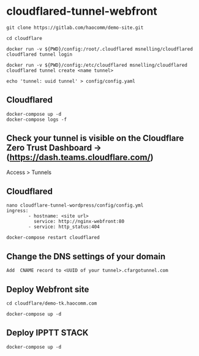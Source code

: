 
# cloudflared-tunnel-webfront
```
git clone https://gitlab.com/haocomm/demo-site.git

cd cloudflare

docker run -v ${PWD}/config:/root/.cloudflared msnelling/cloudflared cloudflared tunnel login

docker run -v ${PWD}/config:/etc/cloudflared msnelling/cloudflared cloudflared tunnel create <name tunnel>
```

```
echo 'tunnel: uuid tunnel' > config/config.yaml
```
## Cloudflared
```
docker-compose up -d
docker-compose logs -f
```

## Check your tunnel is visible on the Cloudflare Zero Trust Dashboard ->(https://dash.teams.cloudflare.com/)
Access > Tunnels

## Cloudflared
```
nano cloudflare-tunnel-wordpress/config/config.yml
ingress:
        - hostname: <site url>
          service: http://nginx-webfront:80
        - service: http_status:404
```
```
docker-compose restart cloudflared
```
## Change the DNS settings of your domain
```
Add  CNAME record to <UUID of your tunnel>.cfargotunnel.com
```

## Deploy Webfront site
```
cd cloudflare/demo-tk.haocomm.com

docker-compose up -d
```

## Deploy IPPTT STACK
```
docker-compose up -d
```